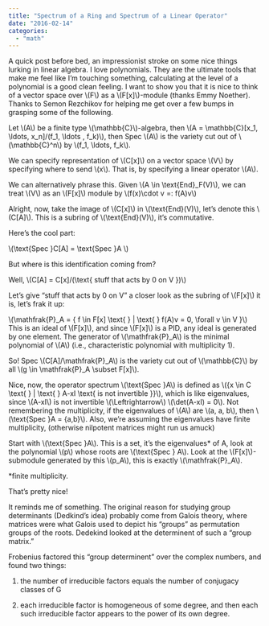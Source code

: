```yaml
---
title: "Spectrum of a Ring and Spectrum of a Linear Operator"
date: "2016-02-14"
categories: 
  - "math"
---
```



A quick post before bed, an impressionist stroke on some nice things lurking in linear algebra. I love polynomials. They are the ultimate tools that make me feel like I’m touching something, calculating at the level of a polynomial is a good clean feeling. I want to show you that it is nice to think of a vector space over \\\(F\\\) as a \\\(F[x]\\\)-module (thanks Emmy Noether). Thanks to Semon Rezchikov for helping me get over a few bumps in grasping some of the following.

Let \\\(A\\\) be a finite type \\\(\mathbb{C}\\\)-algebra, then \\\(A = \mathbb{C}[x_1, \ldots, x_n]/(f_1, \ldots , f_k)\\\), then Spec \\\(A\\\) is the variety cut out of \\\(\mathbb{C}^n\\\) by \\\(f_1, \ldots, f_k\\\).

We can specify representation of \\(C[x]\\) on a vector space \\(V\\) by specifying where to send \\(x\\). That is, by specifying a linear operator \\(A\\).

We can alternatively phrase this. Given \\(A \in \text{End}_F(V)\\), we can treat \\(V\\) as an \\(F[x]\\) module by \\\(f(x)\cdot v =: f(A)v\\\)

Alright, now, take the image of \\(C[x]\\) in \\(\text{End}(V)\\), let’s denote this \\(C[A]\\). This is a subring of \\(\text{End}(V)\\), it’s commutative.

Here’s the cool part:

\\\(\text{Spec }C[A] = \text{Spec }A \\\)

But where is this identification coming from?

Well, \\\(C[A] = C[x]/(\text{ stuff that acts by 0 on V })\\\)

Let’s give “stuff that acts by 0 on V” a closer look as the subring of \\(F[x]\\) it is, let’s frak it up:

\\\(\mathfrak{P}_A = { f \in F[x] \text{ } \| \text{ } f(A)v = 0, \forall v \in V }\\\) This is an ideal of \\(F[x]\\), and since \\(F[x]\\) is a PID, any ideal is generated by one element. The generator of \\(\mathfrak{P}_A\\) is the minimal polynomial of \\(A\\) (i.e., characteristic polynomial with multiplicity 1).

So! Spec \\(C[A]/\mathfrak{P}_A\\) is the variety cut out of \\(\mathbb{C}\\) by all \\(g \in \mathfrak{P}_A \subset F[x]\\).

Nice, now, the operator spectrum \\(\text{Spec }A\\) is defined as \\({x \in C \text{ } \| \text{ } A-xI \text{ is not invertible }}\\), which is like eigenvalues, since \\(A-xI\\) is not invertible \\(\Leftrightarrow\\) \\(\det(A-xI) = 0\\). Not remembering the multiplicity, if the eigenvalues of \\(A\\) are \\(a, a, b\\), then \\(\text{Spec }A = {a,b}\\). Also, we’re assuming the eigenvalues have finite multiplicity, (otherwise nilpotent matrices might run us amuck)

Start with \\(\text{Spec }A\\). This is a set, it’s the eigenvalues* of A, look at the polynomial \\(p\\) whose roots are \\(\text{Spec } A\\). Look at the \\(F[x]\\)-submodule generated by this \\(p_A\\), this is exactly \\(\mathfrak{P}_A\\).

*finite multiplicity.

That’s pretty nice!

It reminds me of something. The original reason for studying group determinants (Dedkind’s idea) probably come from Galois theory, where matrices were what Galois used to depict his “groups” as permutation groups of the roots. Dedekind looked at the determinent of such a “group matrix.”

Frobenius factored this “group determinent” over the complex numbers, and found two things:

1) the number of irreducible factors equals the number of conjugacy classes of G

2) each irreducible factor is homogeneous of some degree, and then each such irreducible factor appears to the power of its own degree.
